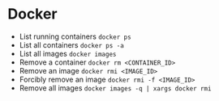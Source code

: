 # Docker

  + List running containers `docker ps`
  + List all containers `docker ps -a`
  + List all images `docker images`
  + Remove a container `docker rm <CONTAINER_ID>`
  + Remove an image `docker rmi <IMAGE_ID>`
  + Forcibly remove an image `docker rmi -f <IMAGE_ID>`
  + Remove all images `docker images -q | xargs docker rmi`